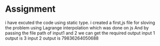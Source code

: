 # Assignment
i have excuted the code using static type.
i created a first,js file for sloving the problem using Lagrange interpolation which was done on js 
And by passing the file path of input1 and 2 we can get the required output
input 1 output is 3
input 2 output is 79836264050688
